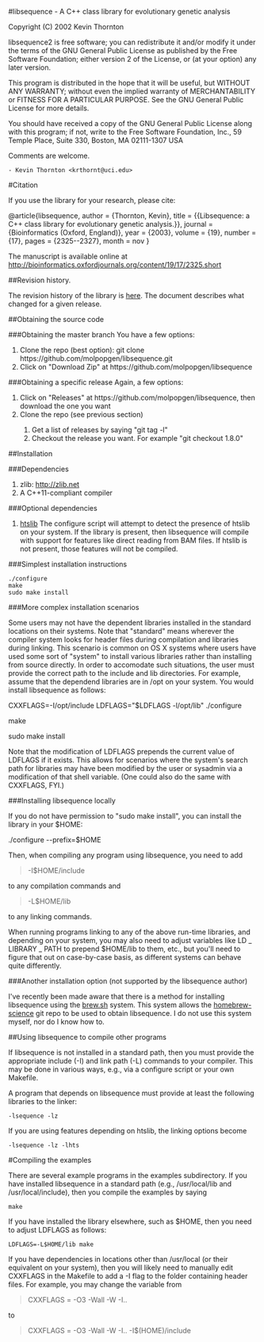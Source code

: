 #libsequence - A C++ class library for evolutionary genetic analysis



  Copyright (C) 2002 Kevin Thornton

  libsequence2 is free software; you can redistribute it and/or modify
  it under the terms of the GNU General Public License as published by
  the Free Software Foundation; either version 2 of the License, or
  (at your option) any later version.

  This program is distributed in the hope that it will be useful,
  but WITHOUT ANY WARRANTY; without even the implied warranty of
  MERCHANTABILITY or FITNESS FOR A PARTICULAR PURPOSE.  See the
  GNU General Public License for more details.

  You should have received a copy of the GNU General Public License
  along with this program; if not, write to the Free Software
  Foundation, Inc., 59 Temple Place, Suite 330, Boston, MA  02111-1307  USA

Comments are welcome.

	- Kevin Thornton <krthornt@uci.edu>

#Citation

If you use the library for your research, please cite:

@article{libsequence,
author = {Thornton, Kevin},
title = {{Libsequence: a C++ class library for evolutionary genetic analysis.}},
journal = {Bioinformatics (Oxford, England)},
year = {2003},
volume = {19},
number = {17},
pages = {2325--2327},
month = nov
}

The manuscript is available online at http://bioinformatics.oxfordjournals.org/content/19/17/2325.short

##Revision history.

The revision history of the library is [here](REVISION_HISTORY.md).  The document describes what changed for a given release.

##Obtaining the source code

###Obtaining the master branch
You have a few options:
<ol>
<li> Clone the repo (best option): git clone https://github.com/molpopgen/libsequence.git</li>
<li> Click on "Download Zip" at https://github.com/molpopgen/libsequence </li>
</ol>

###Obtaining a specific release
Again, a few options:
<ol>
<li> Click on "Releases" at https://github.com/molpopgen/libsequence, then download the one you want </li>
<li> Clone the repo (see previous section)</li>
<ol>
<li> Get a list of releases by saying "git tag -l" </li>
<li> Checkout the release you want.  For example "git checkout 1.8.0"</li>
</ol>
</ol>

##Installation

###Dependencies

1. zlib: http://zlib.net
2. A C++11-compliant compiler

###Optional dependencies

1. [htslib](http://htslib.org) The configure script will attempt to detect the presence of htslib on your system.  If the library is present, then libsequence will compile with support for features like direct reading from BAM files.  If htslib is not present, those features will not be compiled.
   
###Simplest installation instructions

```
./configure
make
sudo make install
```
###More complex installation scenarios

Some users may not have the dependent libraries installed in the standard locations on their systems.  Note that "standard" means wherever the compiler system looks for header files during compilation and libraries during linking.  This scenario is common on OS X systems where users have used some sort of "system" to install various libraries rather than installing from source directly.  In order to accomodate such situations, the user must provide the correct path to the include and lib directories.  For example, assume that the dependend libraries are in /opt on your system.  You would install libsequence as follows:

CXXFLAGS=-I/opt/include LDFLAGS="$LDFLAGS -l/opt/lib" ./configure

make

sudo make install

Note that the modification of LDFLAGS prepends the current value of LDFLAGS if it exists.  This allows for scenarios where the system's search path for libraries may have been modified by the user or sysadmin via a modification of that shell variable.  (One could also do the same with CXXFLAGS, FYI.)

###Installing libsequence locally

If you do not have permission to "sudo make install", you can install the library in your $HOME:

./configure --prefix=$HOME

Then, when compiling any program using libsequence, you need to add

> -I$HOME/include

to any compilation commands and

> -L$HOME/lib

to any linking commands.

When running programs linking to any of the above run-time libraries, and depending on your system, you may also need to adjust variables like LD _ LIBRARY _ PATH to prepend $HOME/lib to them, etc., but you'll need to figure that out on case-by-case basis, as different systems can behave quite differently.

###Another installation option (not supported by the libsequence author)

I've recently been made aware that there is a method for installing libsequence using the [brew.sh](http://brew.sh/) system.  This system allows the [homebrew-science](https://github.com/Homebrew/homebrew-science) git repo to be used to obtain libsequence.  I do not use this system myself, nor do I know how to.

##Using libsequence to compile other programs

If libsequence is not installed in a standard path, then you must provide the appropriate include (-I) and link path (-L) commands to your compiler.  This may be done in various ways, e.g., via a configure script or your own Makefile.

A program that depends on libsequence must provide at least the following libraries to the linker:

```
-lsequence -lz 
```

If you are using features depending on htslib, the linking options become

```
-lsequence -lz -lhts
```

#Compiling the examples

There are several example programs in the examples subdirectory.  If you have installed libsequence in a standard path (e.g., /usr/local/lib and /usr/local/include), then you compile the examples by saying

```
make
```

If you have installed the library elsewhere, such as $HOME, then you need to adjust LDFLAGS as follows:

```
LDFLAGS=-L$HOME/lib make
```

If you have dependencies in locations other than /usr/local (or their equivalent on your system), then you will likely need to manually edit CXXFLAGS in the Makefile to add a -I flag to the folder containing header files.  For example, you may change the variable from

> CXXFLAGS = -O3 -Wall -W -I..

to

> CXXFLAGS = -O3 -Wall -W -I.. -I$(HOME)/include
